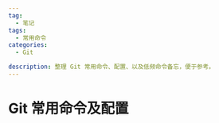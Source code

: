 ```yaml
---
tag:
  - 笔记
tags:
  - 常用命令
categories:
  - Git

description: 整理 Git 常用命令、配置、以及低频命令备忘，便于参考。
---
```


# Git 常用命令及配置
